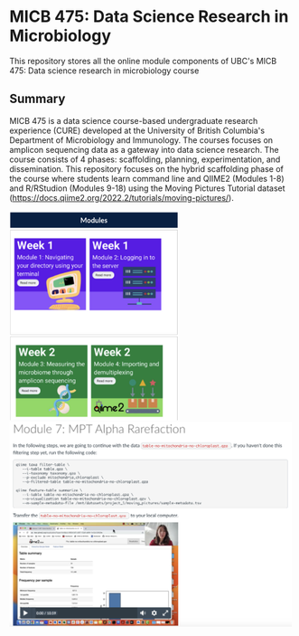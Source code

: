 # MICB 475: Data Science Research in Microbiology
This repository stores all the online module components of UBC's MICB 475: Data science research in microbiology course

## Summary
MICB 475 is a data science course-based undergraduate research experience (CURE) developed at the University of British Columbia's Department of Microbiology and Immunology. The courses focuses on amplicon sequencing data as a gateway into data science research. The course consists of 4 phases: scaffolding, planning, experimentation, and dissemination. This repository focuses on the hybrid scaffolding phase of the course where students learn command line and QIIME2 (Modules 1-8) and R/RStudion (Modules 9-18) using the Moving Pictures Tutorial dataset (https://docs.qiime2.org/2022.2/tutorials/moving-pictures/).

<img src="images/pic_1.png" width="300"/><img src="images/pic_2.png" width="500"/>

